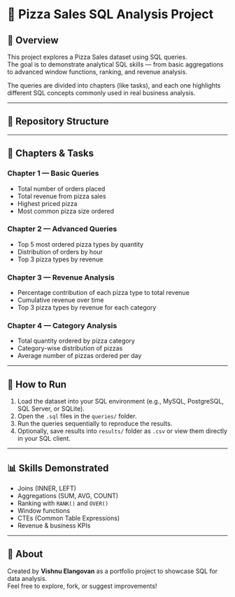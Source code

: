 # 🍕 Pizza Sales SQL Analysis Project

## 📌 Overview
This project explores a Pizza Sales dataset using SQL queries.  
The goal is to demonstrate analytical SQL skills — from basic aggregations to advanced window functions, ranking, and revenue analysis.

The queries are divided into chapters (like tasks), and each one highlights different SQL concepts commonly used in real business analysis.

---

## 📂 Repository Structure


---

## 📝 Chapters & Tasks

### Chapter 1 — Basic Queries
- Total number of orders placed
- Total revenue from pizza sales
- Highest priced pizza
- Most common pizza size ordered

### Chapter 2 — Advanced Queries
- Top 5 most ordered pizza types by quantity
- Distribution of orders by hour
- Top 3 pizza types by revenue

### Chapter 3 — Revenue Analysis
- Percentage contribution of each pizza type to total revenue
- Cumulative revenue over time
- Top 3 pizza types by revenue for each category

### Chapter 4 — Category Analysis
- Total quantity ordered by pizza category
- Category-wise distribution of pizzas
- Average number of pizzas ordered per day

---

## 🚀 How to Run
1. Load the dataset into your SQL environment (e.g., MySQL, PostgreSQL, SQL Server, or SQLite).  
2. Open the `.sql` files in the `queries/` folder.  
3. Run the queries sequentially to reproduce the results.  
4. Optionally, save results into `results/` folder as `.csv` or view them directly in your SQL client.

---

## 📊 Skills Demonstrated
- Joins (INNER, LEFT)
- Aggregations (SUM, AVG, COUNT)
- Ranking with `RANK()` and `OVER()`
- Window functions
- CTEs (Common Table Expressions)
- Revenue & business KPIs

---

## 🙋 About
Created by **Vishnu Elangovan** as a portfolio project to showcase SQL for data analysis.  
Feel free to explore, fork, or suggest improvements!
